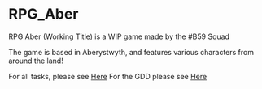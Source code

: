 # RPG_Aber

RPG Aber (Working Title) is a WIP game made by the #B59 Squad

The game is based in Aberystwyth, and features various characters from around the land!

For all tasks, please see [Here](https://github.com/LauraMariee/RPG_Aber/issues)
For the GDD please see [Here](https://docs.google.com/document/d/1lVTZNjS-PhKthbf-FAcO-s29LZvEybPm4oCu1Zaky5k/edit?usp=sharing)
